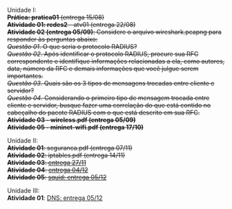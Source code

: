 Unidade I:  
~~**Prática: pratica01** (entrega 15/08)~~      
~~**Atividade 01: redes2** - atv01 (entrega 22/08)~~           
~~**Atividade 02 (entrega 05/09)**: Considere o arquivo wireshark.pcapng para responder às perguntas abaixo:     
        *Questão 01*. O que seria o protocolo RADIUS?  
	*Questão 02*. Após identificar o protocolo RADIUS, procure sua RFC correspondente e identifique informações relacionadas a ela, como autores, data, número da RFC e demais informações que você julgue serem importantes.  
	*Questão 03*. Quais são os 3 tipos de mensagens trocadas entre cliente e servidor?  
	*Questão 04*. Considerando o primeiro tipo de mensagem trocada entre cliente e servidor, busque fazer uma correlação do que está contido no cabeçalho do pacote RADIUS com o que está descrito em sua RFC.~~  
~~**Atividade 03 - wireless.pdf (entrega 05/09)**~~       
~~**Atividade 05 - mininet-wifi.pdf (entrega 17/10)**~~    

Unidade II:  
~~**Atividade 01**: seguranca.pdf (entrega 07/11)~~      
~~**Atividade 02**: iptables.pdf (entrega 14/11)~~         
~~**Atividade 03**: [entrega 27/11](https://docs.google.com/document/d/1xe6vS1ycrG_7oB387UBSieEV1IM4rmJ3y-2LLoqVETA/edit?usp=sharing)~~      
~~**Atividade 04**: [entrega 04/12](https://docs.google.com/document/d/1nFtiDi5LLqbWEwXIYidyaJWnokJAvi8u3b40WqSy9TY/edit?usp=sharing)~~           
~~**Atividade 05**: [squid: entrega 05/12](https://docs.google.com/document/d/12rtk0ikzmJtyF8vwa4SdRlX2aN2v7p339_NsKr6U6_I/edit?usp=sharing)~~      

Unidade III:   
**Atividade 01**: [DNS: entrega 05/12](https://docs.google.com/document/d/1rE92t4bpic6nIJVvqNJPWPZmOo5fue0fJ4_gWKyqmsQ/edit?usp=sharing)  
